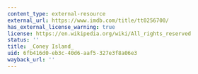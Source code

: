```yaml
---
content_type: external-resource
external_url: https://www.imdb.com/title/tt0256700/
has_external_license_warning: true
license: https://en.wikipedia.org/wiki/All_rights_reserved
status: ''
title: _Coney Island_
uid: 6fb416d0-eb3c-40d6-aaf5-327e3f8a06e3
wayback_url: ''
---
```

